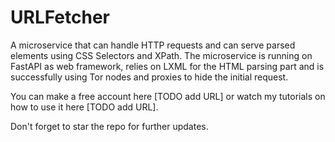 # URLFetcher
A microservice that can handle HTTP requests and can serve parsed elements using CSS Selectors and XPath.
The microservice is running on FastAPI as web framework, relies on LXML for the HTML parsing part and is successfully using Tor nodes and proxies to hide the initial request.

You can make a free account here [TODO add URL] or watch my tutorials on how to use it here [TODO add URL].

Don't forget to star the repo for further updates.